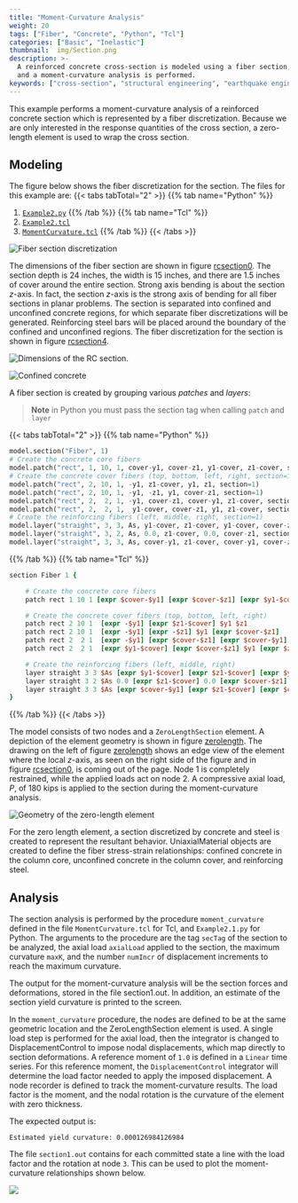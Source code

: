 ```yaml
---
title: "Moment-Curvature Analysis"
weight: 20
tags: ["Fiber", "Concrete", "Python", "Tcl"]
categories: ["Basic", "Inelastic"]
thumbnail:  img/Section.png
description: >-
  A reinforced concrete cross-section is modeled using a fiber section, 
  and a moment-curvature analysis is performed.
keywords: ["cross-section", "structural engineering", "earthquake engineering"]
---
```


This example performs a moment-curvature analysis of a reinforced
concrete section which is represented by a fiber discretization. 
Because we are only interested in the response quantities of the
cross section, a zero-length element is used to wrap the cross
section. 

## Modeling

The figure below shows the fiber discretization for the section.
The files for this example are:
{{< tabs tabTotal="2" >}}
{{% tab name="Python" %}}
1. [`Example2.py`](Example2.py)
{{% /tab %}}
{{% tab name="Tcl" %}}
1. [`Example2.tcl`](Example2.tcl)
2. [`MomentCurvature.tcl`](MomentCurvature.tcl)
{{% /tab %}}
{{< /tabs >}}

![Fiber section discretization](./RCsection4.svg)


The dimensions of the fiber section are shown in
figure [rcsection0](#rcsection0). 
The section depth is 24 inches, the width is 15
inches, and there are 1.5 inches of cover around the entire section.
Strong axis bending is about the section $z$-axis. In fact, the section
$z$-axis is the strong axis of bending for all fiber sections in planar
problems. The section is separated into confined and unconfined concrete
regions, for which separate fiber discretizations will be generated.
Reinforcing steel bars will be placed around the boundary of the
confined and unconfined regions. 
The fiber discretization for the
section is shown in
figure [rcsection4](#rcsection4).


![Dimensions of the RC section.](./RCsection0.svg)


![Confined concrete](img/confinement.png)

A fiber section is created by grouping various *patches* and *layers*:
> **Note** in Python you must pass the section tag when calling `patch` and `layer`

{{< tabs tabTotal="2" >}}
{{% tab name="Python" %}}
```python
model.section("Fiber", 1)
# Create the concrete core fibers
model.patch("rect", 1, 10, 1, cover-y1, cover-z1, y1-cover, z1-cover, section=1)
# Create the concrete cover fibers (top, bottom, left, right, section=1)
model.patch("rect", 2, 10, 1, -y1, z1-cover, y1, z1, section=1)
model.patch("rect", 2, 10, 1, -y1, -z1, y1, cover-z1, section=1)
model.patch("rect", 2,  2, 1, -y1, cover-z1, cover-y1, z1-cover, section=1)
model.patch("rect", 2,  2, 1,  y1-cover, cover-z1, y1, z1-cover, section=1)
# Create the reinforcing fibers (left, middle, right, section=1)
model.layer("straight", 3, 3, As, y1-cover, z1-cover, y1-cover, cover-z1, section=1)
model.layer("straight", 3, 2, As, 0.0, z1-cover, 0.0, cover-z1, section=1)
model.layer("straight", 3, 3, As, cover-y1, z1-cover, cover-y1, cover-z1, section=1)
```
{{% /tab %}}
{{% tab name="Tcl" %}}
```Tcl
section Fiber 1 {

    # Create the concrete core fibers
    patch rect 1 10 1 [expr $cover-$y1] [expr $cover-$z1] [expr $y1-$cover] [expr $z1-$cover]

    # Create the concrete cover fibers (top, bottom, left, right)
    patch rect 2 10 1  [expr -$y1] [expr $z1-$cover] $y1 $z1
    patch rect 2 10 1  [expr -$y1] [expr -$z1] $y1 [expr $cover-$z1]
    patch rect 2  2 1  [expr -$y1] [expr $cover-$z1] [expr $cover-$y1] [expr $z1-$cover]
    patch rect 2  2 1  [expr $y1-$cover] [expr $cover-$z1] $y1 [expr $z1-$cover]

    # Create the reinforcing fibers (left, middle, right)
    layer straight 3 3 $As [expr $y1-$cover] [expr $z1-$cover] [expr $y1-$cover] [expr $cover-$z1]
    layer straight 3 2 $As 0.0 [expr $z1-$cover] 0.0 [expr $cover-$z1]
    layer straight 3 3 $As [expr $cover-$y1] [expr $z1-$cover] [expr $cover-$y1] [expr $cover-$z1]
}    
```
{{% /tab %}}
{{< /tabs >}}


The model consists of two nodes and a `ZeroLengthSection` element. 
A depiction of the element geometry is shown in
figure [zerolength](#zerolength). 
The drawing on the left of
figure [zerolength](#zerolength) shows an edge view of the element where the
local $z$-axis, as seen on the right side of the figure and in
figure [rcsection0](#rcsection0), is coming out of the page. Node 1 is completely
restrained, while the applied loads act on node 2. 
A compressive axial load, $P$, of $180$ kips is applied to the section during the moment-curvature analysis.

![Geometry of the zero-length element](./ZeroLengthSection.svg) 

For the zero length element, a section discretized by concrete and steel
is created to represent the resultant behavior. UniaxialMaterial objects
are created to define the fiber stress-strain relationships: confined
concrete in the column core, unconfined concrete in the column cover,
and reinforcing steel.


## Analysis

The section analysis is performed by the procedure `moment_curvature`
defined in the file `MomentCurvature.tcl` for
Tcl, and `Example2.1.py` for Python. The arguments to the procedure
are the tag `secTag` of the section to be analyzed, 
the axial load `axialLoad` applied to the
section, the maximum curvature `maxK`, and the number `numIncr` of displacement
increments to reach the maximum curvature.

The output for the moment-curvature analysis will be the section forces
and deformations, stored in the file section1.out. In addition, an
estimate of the section yield curvature is printed to the screen.

In the `moment_curvature` procedure, the nodes are defined to be at the same geometric
location and the ZeroLengthSection element is used. 
A single load step
is performed for the axial load, then the integrator is changed to
DisplacementControl to impose nodal displacements, which map directly to
section deformations. A reference moment of `1.0` is defined in a `Linear` time series. 
For this reference moment, the `DisplacementControl`
integrator will determine the load factor needed to apply the imposed
displacement. 
A node recorder is defined to track the moment-curvature results. 
The load factor is the moment, and the nodal rotation is the curvature of the element with zero thickness.

The expected output is:

    Estimated yield curvature: 0.000126984126984


The file `section1.out` contains for each committed state a line with the
load factor and the rotation at node `3`. 
This can be used to plot the moment-curvature relationships shown below.

![](img/limits.png) 
